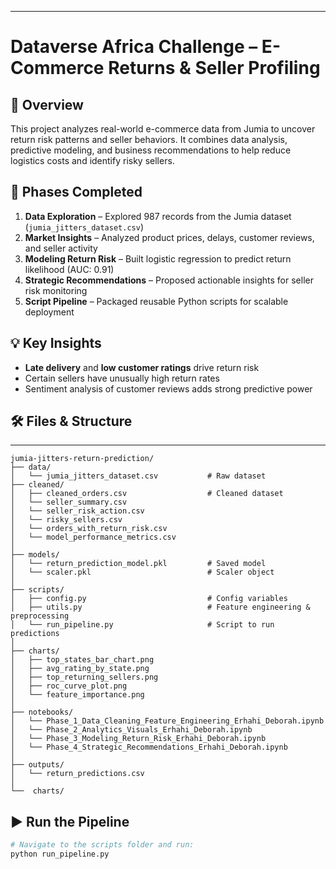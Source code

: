 ___
# Dataverse Africa Challenge – E-Commerce Returns & Seller Profiling

## 👋 Overview
This project analyzes real-world e-commerce data from Jumia to uncover return risk patterns and seller behaviors. It combines data analysis, predictive modeling, and business recommendations to help reduce logistics costs and identify risky sellers.

## 📌 Phases Completed
1. **Data Exploration** – Explored 987 records from the Jumia dataset (`jumia_jitters_dataset.csv`)
2. **Market Insights** – Analyzed product prices, delays, customer reviews, and seller activity
3. **Modeling Return Risk** – Built logistic regression to predict return likelihood (AUC: 0.91)
4. **Strategic Recommendations** – Proposed actionable insights for seller risk monitoring
5. **Script Pipeline** – Packaged reusable Python scripts for scalable deployment

## 💡 Key Insights
- **Late delivery** and **low customer ratings** drive return risk
- Certain sellers have unusually high return rates
- Sentiment analysis of customer reviews adds strong predictive power

## 🛠️ Files & Structure

___
```
jumia-jitters-return-prediction/
├── data/
│   └── jumia_jitters_dataset.csv           # Raw dataset
├── cleaned/
│   ├── cleaned_orders.csv                  # Cleaned dataset
│   └── seller_summary.csv                  
│   └── seller_risk_action.csv
│   └── risky_sellers.csv
│   └── orders_with_return_risk.csv
│   └── model_performance_metrics.csv
│ 
├── models/
│   └── return_prediction_model.pkl         # Saved model
│   └── scaler.pkl                          # Scaler object
│                      
├── scripts/
│   ├── config.py                           # Config variables
│   ├── utils.py                            # Feature engineering & preprocessing
│   └── run_pipeline.py                     # Script to run predictions
│
├── charts/
│   ├── top_states_bar_chart.png
│   ├── avg_rating_by_state.png
│   ├── top_returning_sellers.png
│   ├── roc_curve_plot.png
│   └── feature_importance.png
│
├── notebooks/
│   └── Phase_1_Data_Cleaning_Feature_Engineering_Erhahi_Deborah.ipynb
│   └── Phase_2_Analytics_Visuals_Erhahi_Deborah.ipynb
│   └── Phase_3_Modeling_Return_Risk_Erhahi_Deborah.ipynb
│   └── Phase_4_Strategic_Recommendations_Erhahi_Deborah.ipynb    
│ 
├── outputs/
│   └── return_predictions.csv
│   
└──  charts/                      
```

## ▶️ Run the Pipeline
```bash
# Navigate to the scripts folder and run:
python run_pipeline.py
```
